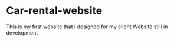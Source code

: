# Car-rental-website
This is my first website that i designed for my client.Website still in development
